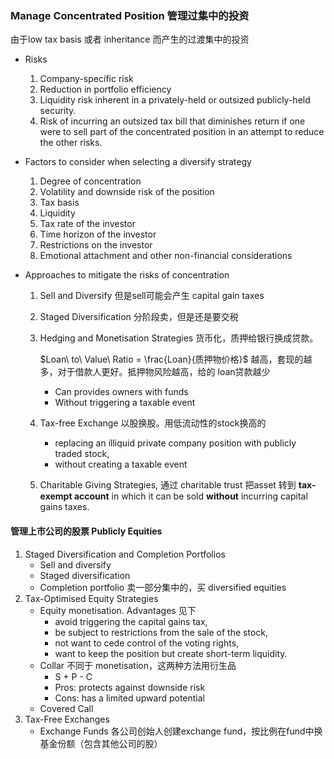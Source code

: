 ### Manage Concentrated Position 管理过集中的投资

由于low tax basis 或者 inheritance 而产生的过渡集中的投资

- Risks
    1. Company-specific risk
    2. Reduction in portfolio efficiency 
    3. Liquidity risk inherent in a privately-held or outsized publicly-held security.
    4. Risk of incurring an outsized tax bill that diminishes return if one were to sell part of the concentrated position in an attempt to reduce the other risks.

- Factors to consider when selecting a diversify strategy

    1. Degree of concentration
    2. Volatility and downside risk of the position
    3. Tax basis
    4. Liquidity
    5. Tax rate of the investor
    6. Time horizon of the investor
    7. Restrictions on the investor
    8. Emotional attachment and other non-financial considerations

- Approaches to mitigate the risks of concentration

    1. Sell and Diversify 但是sell可能会产生 capital gain taxes

    2. Staged Diversification 分阶段卖，但是还是要交税

    3. Hedging and Monetisation Strategies 货币化，质押给银行换成贷款。

        $Loan\ to\ Value\ Ratio = \frac{Loan}{质押物价格}$ 越高，套现的越多，对于借款人更好。抵押物风险越高，给的 loan贷款越少

        - Can provides owners with funds
        - Without triggering a taxable event

    4. Tax-free Exchange 以股换股。用低流动性的stock换高的 

        - replacing an illiquid private company position with publicly traded stock,
        - without creating a taxable event

    5. Charitable Giving Strategies, 通过 charitable trust 把asset 转到 **tax-exempt account** in which it can be sold **without** incurring capital gains taxes.

#### 管理上市公司的股票 Publicly Equities

1. Staged Diversification and Completion Portfolios
    - Sell and diversify
    - Staged diversification
    - Completion portfolio 卖一部分集中的，买 diversified equities
2. Tax-Optimised Equity Strategies
    - Equity monetisation. Advantages 见下
        - avoid triggering the capital gains tax, 
        - be subject to restrictions from the sale of the stock, 
        - not want to cede control of the voting rights, 
        - want to keep the position but create short-term liquidity.
    - Collar 不同于 monetisation，这两种方法用衍生品
        - S + P - C 
        - Pros: protects against downside risk
        - Cons: has a limited upward potential
    - Covered Call
3. Tax-Free Exchanges
    - Exchange Funds 各公司创始人创建exchange fund，按比例在fund中换基金份额（包含其他公司的股）

